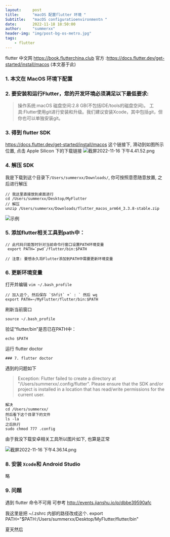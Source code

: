 ```yaml
---
layout:     post
title:      "macOS 配置flutter 环境 "
Subtitle:   "macOS configuratioenvironmentn "
date:       2022-11-18 18:50:00
author:     "summerxx"
header-img: "img/post-bg-os-metro.jpg"
tags:
    - flutter
---
```




flutter 中文网 https://book.flutterchina.club
官方 :https://docs.flutter.dev/get-started/install/macos (本文基于此)

### 1. 本文在 MacOS 环境下配置
### 2. 要安装和运行Flutter，您的开发环境必须满足以下最低要求:
>  操作系统:macOS
>  磁盘空间:2.8 GB(不包括IDE/tools的磁盘空间)。
>  工具:Flutter使用git进行安装和升级。我们建议安装Xcode，其中包括git，但你也可以单独安装git。

### 3. 得到 flutter SDK
https://docs.flutter.dev/get-started/install/macos 这个链接下, 滑动到如图所示位置, 点击 Apple Silicon 下的下载链接
![截屏2022-11-16 下午4.41.52.png](https://upload-images.jianshu.io/upload_images/1506501-ed134ea01e60964b.png?imageMogr2/auto-orient/strip%7CimageView2/2/w/1240)

### 4. 解压 SDK
我是下载到这个目录下`/Users/summerxx/Downloads/`, 你可按照意愿随意放置, 之后进行解压

```
// 我这里直接放到桌面进行
cd /Users/summerxx/Desktop/MyFlutter   
// 解压
unzip /Users/summerxx/Downloads/flutter_macos_arm64_3.3.8-stable.zip
```
![示例](https://upload-images.jianshu.io/upload_images/1506501-a6d0352a95e9e8ea.png?imageMogr2/auto-orient/strip%7CimageView2/2/w/1240)

### 5. 添加flutter相关工具到path中：
```
// 此代码只能暂时针对当前命令行窗口设置PATH环境变量
 export PATH=`pwd`/flutter/bin:$PATH

// 注意: 要想永久将Flutter添加到PATH中需要更新环境变量
```

### 6. 更新环境变量

打开并编辑 `vim ~/.bash_profile`
```
// 加入这个, 然后保存 `Shfit` +` : ` 然后 wq
export PATH=~/MyFlutter/flutter/bin:$PATH
```
刷新当前窗口
```
source ~/.bash_profile  
```
验证“flutter/bin”是否已在PATH中：
```
echo $PATH
```

运行 flutter doctor 
```
### 7. flutter doctor 
```
遇到的问题如下
> Exception: Flutter failed to create a directory at "/Users/summerxx/.config/flutter".
> Please ensure that the SDK and/or project is installed in a location that has read/write permissions for the current user.

```
解决
cd /Users/summerxx/
然后看下这个目录下的文件
ls -la   
之后执行
sudo chmod 777 .config
```
由于我没下载安卓相关工具所以图片如下, 也算是正常

![截屏2022-11-16 下午4.36.14.png](https://upload-images.jianshu.io/upload_images/1506501-fef5cae3a9fa93d9.png?imageMogr2/auto-orient/strip%7CimageView2/2/w/1240)

### 8. 安装 `Xcode`和 Android Studio
略

### 9. 问题

遇到 flutter 命令不可用
可参考 http://events.jianshu.io/p/dbbe39590afc

我这里是把 ~/.zshrc  内部的路径改成这个.
export PATH="$PATH:/Users/summerxx/Desktop/MyFlutter/flutter/bin"



夏天然后

